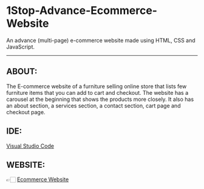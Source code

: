 # 1Stop-Advance-Ecommerce-Website

An advance (multi-page) e-commerce website made using HTML, CSS and JavaScript.

---
## ABOUT:

The E-commerce website of a furniture selling online store that lists few furniture items that you can add to cart and checkout. The website has a carousel at the 
beginning that shows the products more closely. It also has an about section, a services section, a contact section, cart page and checkout page.

## IDE:

[Visual Studio Code](https://code.visualstudio.com/Download)  

## WEBSITE:

👉🏻 [Ecommerce Website](https://i-akirax.github.io/1Stop-Advance-Ecommerce-Website/)
